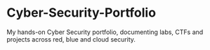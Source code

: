# Cyber-Security-Portfolio
My hands-on Cyber Security portfolio, documenting labs, CTFs and projects across red, blue and cloud security.
